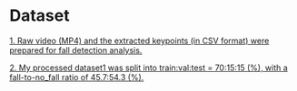 # Dataset

[1. Raw video (MP4) and the extracted keypoints (in CSV format) were prepared for fall detection analysis.](https://www.kaggle.com/datasets/payutch/fall-video-dataset)

[2. My processed dataset1 was split into train:val:test = 70:15:15 (%), with a fall-to-no_fall ratio of 45.7:54.3 (%).](https://kaggle.com/datasets/6e0c174777418da58bcdd22bbfe5f93c551fda84d13da7662320eef320c7ba84)

